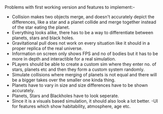 Problems with first working version and features to implement:- 
- Collision makes two objects merge, and doesn't accurately depict the differences, like a star and a planet collide and merge together instead of the star eating the planet.
- Everything looks alike, there has to be a way to differentiate between planets, stars and black holes.
- Gravitational pull does not work on every situation like it should in a proper replica of the real universe.
- Information on screen only shows FPS and no of bodies but it has to be more in depth and interactible for a real simulation.
- PLayers should be able to create a custom sim where they enter no. of stars, planets etc and then they form a custom system randomly.
- Simulate collisions where merging of planets is not equal and there will be a bigger takes over the smaller one kinda thing.
- Planets have to vary in size and size differences have to be shown accurately.
- Planets, Stars and Blackholes have to look seperate.
- Since it is a visuals based simulation, it should also look a lot better.
-UI for features which show habitability, atmosphere, age etc.